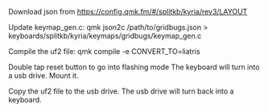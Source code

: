 Download json from https://config.qmk.fm/#/splitkb/kyria/rev3/LAYOUT

Update keymap_gen.c:
qmk json2c /path/to/gridbugs.json > keyboards/splitkb/kyria/keymaps/gridbugs/keymap_gen.c

Compile the uf2 file:
qmk compile -e CONVERT_TO=liatris

Double tap reset button to go into flashing mode
The keyboard will turn into a usb drive. Mount it.

Copy the uf2 file to the usb drive.
The usb drive will turn back into a keyboard.
